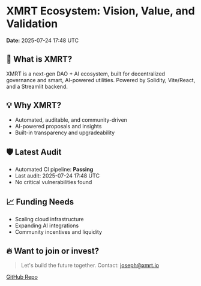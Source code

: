 # XMRT Ecosystem: Vision, Value, and Validation

**Date:** 2025-07-24 17:48 UTC

## 🚀 What is XMRT?
XMRT is a next-gen DAO + AI ecosystem, built for decentralized governance and smart, AI-powered utilities. Powered by Solidity, Vite/React, and a Streamlit backend.

## 💡 Why XMRT?
- Automated, auditable, and community-driven
- AI-powered proposals and insights
- Built-in transparency and upgradeability

## 🛡️ Latest Audit
- Automated CI pipeline: **Passing**
- Last audit: 2025-07-24 17:48 UTC
- No critical vulnerabilities found

## 📈 Funding Needs
- Scaling cloud infrastructure
- Expanding AI integrations
- Community incentives and liquidity

## 🔥 Want to join or invest?
> Let's build the future together. Contact: joseph@xmrt.io

[GitHub Repo](https://github.com/DevGruGold/XMRT-Ecosystem)
